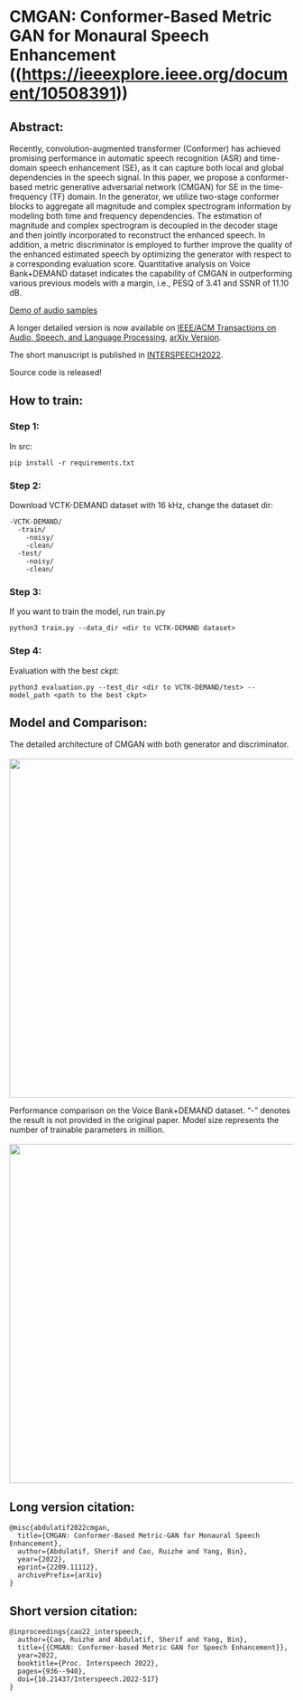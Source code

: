# CMGAN: Conformer-Based Metric GAN for Monaural Speech Enhancement ((https://ieeexplore.ieee.org/document/10508391))

## Abstract:
Recently, convolution-augmented transformer (Conformer) has achieved promising performance in automatic speech recognition (ASR) and time-domain speech enhancement (SE), as it can capture both local and global dependencies in the speech signal. In this paper, we propose a conformer-based metric generative adversarial network (CMGAN) for SE in the time-frequency (TF) domain. In the generator, we utilize two-stage conformer blocks to aggregate all magnitude and complex spectrogram information by modeling both time and frequency dependencies. The estimation of magnitude and complex spectrogram is decoupled in the decoder stage and then jointly incorporated to reconstruct the enhanced speech. In addition, a metric discriminator is employed to further improve the quality of the enhanced estimated speech by optimizing the generator with respect to a corresponding evaluation score. Quantitative analysis on Voice Bank+DEMAND dataset indicates the capability of CMGAN in outperforming various previous models with a margin, i.e., PESQ of 3.41 and SSNR of 11.10 dB. 

[Demo of audio samples](https://sherifabdulatif.github.io/cmgan/) 

A longer detailed version is now available on [IEEE/ACM Transactions on Audio, Speech, and Language Processing](https://ieeexplore.ieee.org/document/10508391), [arXiv Version](https://arxiv.org/abs/2209.11112).

The short manuscript is published in [INTERSPEECH2022](https://www.isca-speech.org/archive/interspeech_2022/cao22_interspeech.html). 

Source code is released!

## How to train:

### Step 1:
In src:

```pip install -r requirements.txt```

### Step 2:
Download VCTK-DEMAND dataset with 16 kHz, change the dataset dir:
```
-VCTK-DEMAND/
  -train/
    -noisy/
    -clean/
  -test/
    -noisy/
    -clean/
```

### Step 3:
If you want to train the model, run train.py
```
python3 train.py --data_dir <dir to VCTK-DEMAND dataset>
```

### Step 4:
Evaluation with the best ckpt:
```
python3 evaluation.py --test_dir <dir to VCTK-DEMAND/test> --model_path <path to the best ckpt>
```

## Model and Comparison:
The detailed architecture of CMGAN with both generator and discriminator. <br><br>
<img src="https://github.com/ruizhecao96/CMGAN/blob/main/Figures/Overview.PNG" width="600px">

Performance comparison on the Voice Bank+DEMAND dataset. “-” denotes the result is not provided in the
original paper. Model size represents the number of trainable parameters in million. <br><br>
<img src="https://github.com/ruizhecao96/CMGAN/blob/main/Figures/Table.PNG" width="600px">

## Long version citation:
```
@misc{abdulatif2022cmgan,
  title={CMGAN: Conformer-Based Metric-GAN for Monaural Speech Enhancement}, 
  author={Abdulatif, Sherif and Cao, Ruizhe and Yang, Bin},
  year={2022},
  eprint={2209.11112},
  archivePrefix={arXiv}
}
```


## Short version citation:
```
@inproceedings{cao22_interspeech,
  author={Cao, Ruizhe and Abdulatif, Sherif and Yang, Bin},
  title={{CMGAN: Conformer-based Metric GAN for Speech Enhancement}},
  year=2022,
  booktitle={Proc. Interspeech 2022},
  pages={936--940},
  doi={10.21437/Interspeech.2022-517}
}
```

